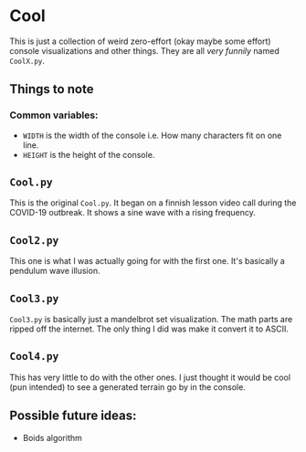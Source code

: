 # Cool
This is just a collection of weird zero-effort (okay maybe some effort) console visualizations and other things. They are all *very funnily* named ``CoolX.py``.

## Things to note
### Common variables:
- ``WIDTH`` is the width of the console i.e. How many characters fit on one line.
- ``HEIGHT`` is the height of the console.

## ``Cool.py``
This is the original ``Cool.py``. It began on a finnish lesson video call during the COVID-19 outbreak. It shows a sine wave with a rising frequency.

## ``Cool2.py``
This one is what I was actually going for with the first one. It's basically a pendulum wave illusion.

## ``Cool3.py``
``Cool3.py`` is basically just a mandelbrot set visualization. The math parts are ripped off the internet. The only thing I did was make it convert it to ASCII.

## ``Cool4.py``
This has very little to do with the other ones. I just thought it would be cool (pun intended) to see a generated terrain go by in the console. 

## Possible future ideas:
- Boids algorithm